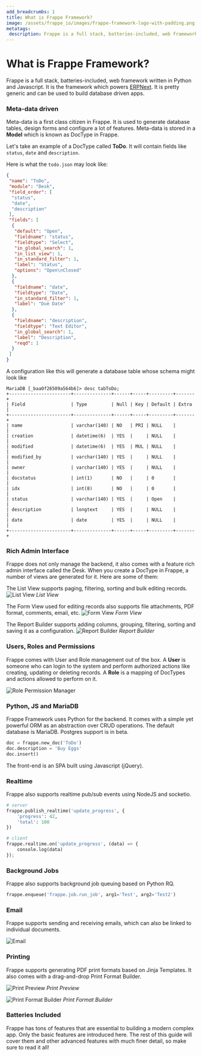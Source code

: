 ```yaml
---
add_breadcrumbs: 1
title: What is Frappe Framework?
image: /assets/frappe_io/images/frappe-framework-logo-with-padding.png
metatags:
 description: Frappe is a full stack, batteries-included, web framework written in Python and Javascript.
---
```


# What is Frappe Framework?

Frappe is a full stack, batteries-included, web framework written in Python and Javascript.
It is the framework which powers [ERPNext](https://erpnext.com).
It is pretty generic and can be used to build database driven apps.

### Meta-data driven

Meta-data is a first class citizen in Frappe. It is used to generate database tables,
design forms and configure a lot of features. Meta-data is stored in a **Model**
which is known as DocType in Frappe.

Let's take an example of a DocType called **ToDo**. It will contain fields like `status`, `date` and `description`.

Here is what the `todo.json` may look like:

```json
{
 "name": "ToDo",
 "module": "Desk",
 "field_order": [
  "status",
  "date",
  "description"
 ],
 "fields": [
  {
   "default": "Open",
   "fieldname": "status",
   "fieldtype": "Select",
   "in_global_search": 1,
   "in_list_view": 1,
   "in_standard_filter": 1,
   "label": "Status",
   "options": "Open\nClosed"
  },
  {
   "fieldname": "date",
   "fieldtype": "Date",
   "in_standard_filter": 1,
   "label": "Due Date"
  },
  {
   "fieldname": "description",
   "fieldtype": "Text Editor",
   "in_global_search": 1,
   "label": "Description",
   "reqd": 1
  }
 ]
}
```

A configuration like this will generate a database table whose schema might look like

```mariadb
MariaDB [_baa0f26509a564b6]> desc tabToDo;
+-----------------------+--------------+------+-----+---------+-------+
| Field                 | Type         | Null | Key | Default | Extra |
+-----------------------+--------------+------+-----+---------+-------+
| name                  | varchar(140) | NO   | PRI | NULL    |       |
| creation              | datetime(6)  | YES  |     | NULL    |       |
| modified              | datetime(6)  | YES  | MUL | NULL    |       |
| modified_by           | varchar(140) | YES  |     | NULL    |       |
| owner                 | varchar(140) | YES  |     | NULL    |       |
| docstatus             | int(1)       | NO   |     | 0       |       |
| idx                   | int(8)       | NO   |     | 0       |       |
| status                | varchar(140) | YES  |     | Open    |       |
| description           | longtext     | YES  |     | NULL    |       |
| date                  | date         | YES  |     | NULL    |       |
+-----------------------+--------------+------+-----+---------+-------+
```

### Rich Admin Interface
Frappe does not only manage the backend, it also comes with a feature rich admin interface called the Desk.
When you create a DocType in Frappe, a number of views are generated for it. Here are some of them:

The List View supports paging, filtering, sorting and bulk editing records.
![List View](/docs/assets/img/list-view.png)
*List View*

The Form View used for editing records also supports file attachments, PDF format, comments, email, etc.
![Form View](/docs/assets/img/form-view.png)
*Form View*

The Report Builder supports adding columns, grouping, filtering, sorting and saving it as a configuration.
![Report Builder](/docs/assets/img/report-builder.png)
*Report Builder*

### Users, Roles and Permissions

Frappe comes with User and Role management out of the box. A **User** is someone who can
login to the system and perform authorized actions like creating, updating or deleting records.
A **Role** is a mapping of DocTypes and actions allowed to perform on it.

![Role Permission Manager](/docs/assets/img/permission-manager.png)

### Python, JS and MariaDB

Frappe Framework uses Python for the backend. It comes with a simple yet powerful
ORM as an abstraction over CRUD operations. The default database is MariaDB. Postgres support is in beta.

```py
doc = frappe.new_doc('ToDo')
doc.description = 'Buy Eggs'
doc.insert()
```

The front-end is an SPA built using Javascript (jQuery).

### Realtime

Frappe also supports realtime pub/sub events using NodeJS and socketio.

```py
# server
frappe.publish_realtime('update_progress', {
	'progress': 42,
	'total': 100
})

# client
frappe.realtime.on('update_progress', (data) => {
	console.log(data)
});
```

### Background Jobs

Frappe also supports background job queuing based on Python RQ.

```py
frappe.enqueue('frappe.job.run_job', arg1='Test', arg2='Test2')
```

### Email

Frappe supports sending and receiving emails, which can also be linked to individual documents.

![Email](/docs/assets/img/email.png)

### Printing

Frappe supports generating PDF print formats based on Jinja Templates.
It also comes with a drag-and-drop Print Format Builder.

![Print Preview](/docs/assets/img/print-view.png)
*Print Preview*

![Print Format Builder](/docs/assets/img/print-format-builder.png)
*Print Format Builder*

### Batteries Included

Frappe has tons of features that are essential to building a modern complex app.
Only the basic features are introduced here. The rest of this guide will cover
them and other advanced features with much finer detail, so make sure to read it all!
